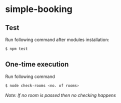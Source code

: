 # simple-booking

## Test

Run following command after modules installation:

```bash
$ npm test
```

## One-time execution

Run following command

```sh
$ node check-rooms <no. of rooms>
```

_Note: If no room is passed then no checking happens_